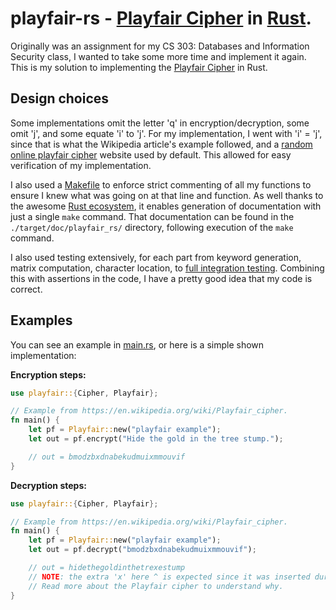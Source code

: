 # playfair-rs - [Playfair Cipher](https://en.wikipedia.org/wiki/Playfair_cipher) in [Rust](https://www.rust-lang.org/).
Originally was an assignment for my CS 303: Databases and Information Security class, 
I wanted to take some more time and implement it again. This is my solution to implementing
the [Playfair Cipher](https://en.wikipedia.org/wiki/Playfair_cipher) in Rust.

## Design choices
Some implementations omit the letter 'q' in encryption/decryption, some omit 'j', and 
some equate 'i' to 'j'. For my implementation, I went with 'i' = 'j', since that is 
what the Wikipedia article's example followed, and a [random online playfair cipher](https://www.boxentriq.com/code-breaking/playfair-cipher)
website used by default. This allowed for easy verification of my implementation.

I also used a [Makefile](Makefile) to enforce strict commenting of all my functions 
to ensure I knew what was going on at that line and function. As well thanks to the awesome
[Rust ecosystem](https://www.rust-lang.org/tools), it enables generation of documentation
with just a single `make` command. That documentation can be found in the `./target/doc/playfair_rs/`
directory, following execution of the `make` command.

I also used testing extensively, for each part from keyword generation, matrix computation, 
character location, to [full integration testing](./tests/playfair_tests.rs). Combining this
with assertions in the code, I have a pretty good idea that my code is correct.

## Examples
You can see an example in [main.rs](./src/main.rs), or here is a simple shown implementation:

**Encryption steps:**
```rust
use playfair::{Cipher, Playfair};

// Example from https://en.wikipedia.org/wiki/Playfair_cipher.
fn main() {
    let pf = Playfair::new("playfair example");
    let out = pf.encrypt("Hide the gold in the tree stump.");

    // out = bmodzbxdnabekudmuixmmouvif
}
```

**Decryption steps:**
```rust
use playfair::{Cipher, Playfair};

// Example from https://en.wikipedia.org/wiki/Playfair_cipher.
fn main() {
    let pf = Playfair::new("playfair example");
    let out = pf.decrypt("bmodzbxdnabekudmuixmmouvif");

    // out = hidethegoldinthetrexestump
    // NOTE: the extra 'x' here ^ is expected since it was inserted during the encryption process.
    // Read more about the Playfair cipher to understand why.
}
```
